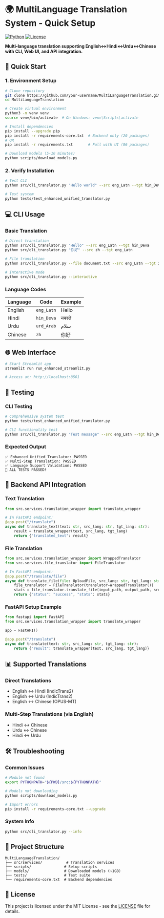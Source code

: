 # 🌍 MultiLanguage Translation System - Quick Setup

[![Python](https://img.shields.io/badge/Python-3.8%2B-blue.svg)](https://www.python.org/downloads/)
[![License](https://img.shields.io/badge/License-MIT-green.svg)](LICENSE)

**Multi-language translation supporting English↔Hindi↔Urdu↔Chinese with CLI, Web UI, and API integration.**

## 🚀 Quick Start

### 1. Environment Setup
```bash
# Clone repository
git clone https://github.com/your-username/MultiLanguageTranslation.git
cd MultiLanguageTranslation

# Create virtual environment
python3 -m venv venv
source venv/bin/activate  # On Windows: venv\Scripts\activate

# Install dependencies
pip install --upgrade pip
pip install -r requirements-core.txt  # Backend only (20 packages)
# OR
pip install -r requirements.txt       # Full with UI (86 packages)

# Download models (5-10 minutes)
python scripts/download_models.py
```

### 2. Verify Installation
```bash
# Test CLI
python src/cli_translator.py "Hello world" --src eng_Latn --tgt hin_Deva

# Test system
python tests/test_enhanced_unified_translator.py
```

## 💻 CLI Usage

### Basic Translation
```bash
# Direct translation
python src/cli_translator.py "Hello" --src eng_Latn --tgt hin_Deva
python src/cli_translator.py "你好" --src zh --tgt eng_Latn

# File translation
python src/cli_translator.py --file document.txt --src eng_Latn --tgt zh --output translated.txt

# Interactive mode
python src/cli_translator.py --interactive
```

### Language Codes
| Language | Code | Example |
|----------|------|---------|
| English | `eng_Latn` | Hello |
| Hindi | `hin_Deva` | नमस्ते |
| Urdu | `urd_Arab` | سلام |
| Chinese | `zh` | 你好 |

## 🌐 Web Interface

```bash
# Start Streamlit app
streamlit run run_enhanced_streamlit.py

# Access at: http://localhost:8501
```

## 🧪 Testing

### CLI Testing
```bash
# Comprehensive system test
python tests/test_enhanced_unified_translator.py

# CLI functionality test
python src/cli_translator.py "Test message" --src eng_Latn --tgt hin_Deva
```

### Expected Output
```
✅ Enhanced Unified Translator: PASSED
✅ Multi-Step Translation: PASSED  
✅ Language Support Validation: PASSED
🎉 ALL TESTS PASSED!
```

## 🔌 Backend API Integration

### Text Translation
```python
from src.services.translation_wrapper import translate_wrapper

# In FastAPI endpoint:
@app.post("/translate")
async def translate_text(text: str, src_lang: str, tgt_lang: str):
    result = translate_wrapper(text, src_lang, tgt_lang)
    return {"translated_text": result}
```

### File Translation
```python
from src.services.translation_wrapper import WrappedTranslator
from src.services.file_translator import FileTranslator

# In FastAPI endpoint:
@app.post("/translate/file")
async def translate_file(file: UploadFile, src_lang: str, tgt_lang: str):
    file_translator = FileTranslator(translator=WrappedTranslator())
    stats = file_translator.translate_file(input_path, output_path, src_lang, tgt_lang)
    return {"status": "success", "stats": stats}
```

### FastAPI Setup Example
```python
from fastapi import FastAPI
from src.services.translation_wrapper import translate_wrapper

app = FastAPI()

@app.post("/translate")
async def translate(text: str, src_lang: str, tgt_lang: str):
    return {"result": translate_wrapper(text, src_lang, tgt_lang)}
```

## 📊 Supported Translations

### Direct Translations
- English ↔ Hindi (IndicTrans2)
- English ↔ Urdu (IndicTrans2)  
- English ↔ Chinese (OPUS-MT)

### Multi-Step Translations (via English)
- Hindi ↔ Chinese
- Urdu ↔ Chinese
- Hindi ↔ Urdu

## 🛠️ Troubleshooting

### Common Issues
```bash
# Module not found
export PYTHONPATH="${PWD}/src:${PYTHONPATH}"

# Models not downloading
python scripts/download_models.py

# Import errors
pip install -r requirements-core.txt --upgrade
```

### System Info
```bash
python src/cli_translator.py --info
```

## 📁 Project Structure
```
MultiLanguageTranslation/
├── src/services/           # Translation services
├── scripts/               # Setup scripts  
├── models/                # Downloaded models (~1GB)
├── tests/                 # Test suite
└── requirements-core.txt  # Backend dependencies
```

## 📄 License

This project is licensed under the MIT License - see the [LICENSE](LICENSE) file for details.